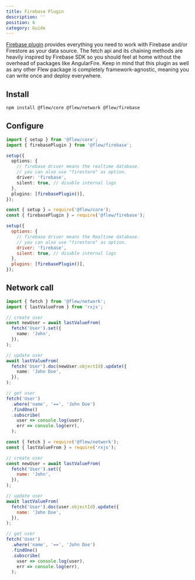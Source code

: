 ```yaml
---
title: Firebase Plugin
description: ''
position: 6
category: Guide
---
```


[Firebase plugin](https://github.com/intenseloop/flew/tree/master/packages/firebase/src/driver) provides everything you need to work with Firebase and/or Firestore as your data source. The fetch api and its chaining methods are heavily inspired by Firebase SDK so you should feel at home without the overhead of packages like AngularFire. Keep in mind that this plugin as well as any other Flew package is completely framework-agnostic, meaning you can write once and deploy everywhere.

## Install

```bash
npm install @flew/core @flew/network @flew/firebase
```

## Configure

<code-group>
  <code-block label="Typescript" active>

```ts
import { setup } from '@flew/core';
import { firebasePlugin } from '@flew/firebase';

setup({
  options: {
    // firebase driver means the realtime database.
    // you can also use "firestore" as option.
    driver: 'firebase',
    silent: true, // disable internal logs
  },
  plugins: [firebasePlugin()],
});
```

</code-block>
<code-block label="Node">

```js
const { setup } = require('@flew/core');
const { firebasePlugin } = require('@flew/firebase');

setup({
  options: {
    // firebase driver means the Realtime database.
    // you can also use "firestore" as option.
    driver: 'firebase',
    silent: true, // disable internal logs
  },
  plugins: [firebasePlugin()],
});
```

</code-block>
</code-group>

## Network call

<code-group>
  <code-block label="Typescript" active>

```ts
import { fetch } from '@flew/network';
import { lastValueFrom } from 'rxjs';

// create user
const newUser = await lastValueFrom(
  fetch('User').set({
    name: 'John',
  }),
);

// update user
await lastValueFrom(
  fetch('User').doc(newUser.objectId).update({
    name: 'John Doe',
  }),
);

// get user
fetch('User')
  .where('name', '==', 'John Doe')
  .findOne()
  .subscribe(
    user => console.log(user),
    err => console.log(err),
  );
```

</code-block>
<code-block label="Node">

```js
const { fetch } = require('@flew/network');
const { lastValueFrom } = require('rxjs');

// create user
const newUser = await lastValueFrom(
  fetch('User').set({
    name: 'John',
  }),
);

// update user
await lastValueFrom(
  fetch('User').doc(user.objectId).update({
    name: 'John Doe',
  }),
);

// get user
fetch('User')
  .where('name', '==', 'John Doe')
  .findOne()
  .subscribe(
    user => console.log(user),
    err => console.log(err),
  );
```

</code-block>
</code-group>
